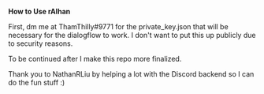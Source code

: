 **How to Use rAIhan**

First, dm me at ThamThilly#9771 for the private_key.json that will be necessary for the dialogflow to work. I don't want to put this up publicly due to security reasons.

To be continued after I make this repo more finalized.

Thank you to NathanRLiu by helping a lot with the Discord backend so I can do the fun stuff :)